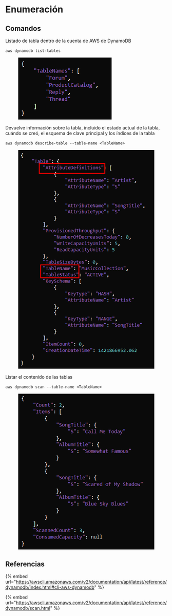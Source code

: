 # Enumeración

## Comandos

Listado de tabla dentro de la cuenta de AWS de DynamoDB

```
aws dynamodb list-tables
```

<figure><img src="../../.gitbook/assets/image (17) (3).png" alt=""><figcaption></figcaption></figure>

Devuelve información sobre la tabla, incluido el estado actual de la tabla, cuándo se creó, el esquema de clave principal y los índices de la tabla

```
aws dynamodb describe-table --table-name <TableName>
```

<figure><img src="../../.gitbook/assets/image (19) (2).png" alt=""><figcaption></figcaption></figure>

Listar el contenido de las tablas

```
aws dynamodb scan --table-name <TableName>
```

<figure><img src="../../.gitbook/assets/image (9) (2) (3).png" alt=""><figcaption></figcaption></figure>



## Referencias

{% embed url="https://awscli.amazonaws.com/v2/documentation/api/latest/reference/dynamodb/index.html#cli-aws-dynamodb" %}

{% embed url="https://awscli.amazonaws.com/v2/documentation/api/latest/reference/dynamodb/scan.html" %}
